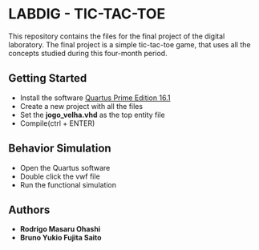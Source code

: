 # LABDIG - TIC-TAC-TOE

This repository contains the files for the final project of the digital laboratory.
The final project is a simple tic-tac-toe game, that uses all the concepts studied during this four-month period.

## Getting Started

*  Install the software [Quartus Prime Edition 16.1](http://dl.altera.com/?edition=lite)
*  Create a new project with all the files
*  Set the **jogo_velha.vhd** as the top entity file
*  Compile(ctrl + ENTER)

## Behavior Simulation

*  Open the Quartus software
*  Double click the vwf file
*  Run the functional simulation

## Authors

* **Rodrigo Masaru Ohashi**
* **Bruno Yukio Fujita Saito**
